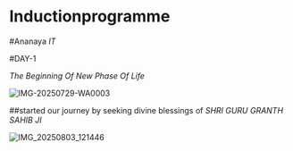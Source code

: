 # Inductionprogramme

#Ananaya *IT*

#DAY-1

_The Beginning Of New Phase Of Life_




![IMG-20250729-WA0003](https://github.com/user-attachments/assets/139dfe79-1bcc-4149-8ca5-789e28763174)



##started our journey by seeking divine blessings of _SHRI GURU GRANTH SAHIB JI_



![IMG_20250803_121446](https://github.com/user-attachments/assets/cfd8608c-73f7-48c5-908c-93d5e9907805)

